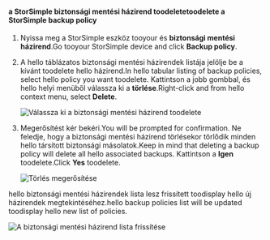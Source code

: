 
<!--author=alkohli last changed: 01/02/17-->

#### <a name="toodelete-a-storsimple-backup-policy"></a><span data-ttu-id="64ff3-101">a StorSimple biztonsági mentési házirend toodelete</span><span class="sxs-lookup"><span data-stu-id="64ff3-101">toodelete a StorSimple backup policy</span></span>

1. <span data-ttu-id="64ff3-102">Nyissa meg a StorSimple eszköz tooyour és **biztonsági mentési házirend**.</span><span class="sxs-lookup"><span data-stu-id="64ff3-102">Go tooyour StorSimple device and click **Backup policy**.</span></span>

2. <span data-ttu-id="64ff3-103">A hello táblázatos biztonsági mentési házirendek listája jelölje be a kívánt toodelete hello házirend.</span><span class="sxs-lookup"><span data-stu-id="64ff3-103">In hello tabular listing of backup policies, select hello policy you want toodelete.</span></span> <span data-ttu-id="64ff3-104">Kattintson a jobb gombbal, és hello helyi menüből válassza ki a **törlése**.</span><span class="sxs-lookup"><span data-stu-id="64ff3-104">Right-click and from hello context menu, select **Delete**.</span></span>

    ![Válassza ki a biztonsági mentési házirend toodelete](./media/storsimple-8000-delete-backup-policy/deletebupol1.png)

3. <span data-ttu-id="64ff3-106">Megerősítést kér bekéri.</span><span class="sxs-lookup"><span data-stu-id="64ff3-106">You will be prompted for confirmation.</span></span> <span data-ttu-id="64ff3-107">Ne feledje, hogy a biztonsági mentési házirend törlésekor törlődik minden hello társított biztonsági másolatok.</span><span class="sxs-lookup"><span data-stu-id="64ff3-107">Keep in mind that deleting a backup policy will delete all hello associated backups.</span></span> <span data-ttu-id="64ff3-108">Kattintson a **Igen** toodelete.</span><span class="sxs-lookup"><span data-stu-id="64ff3-108">Click **Yes** toodelete.</span></span>

    ![Törlés megerősítése](./media/storsimple-8000-delete-backup-policy/deletebupol2.png)

<span data-ttu-id="64ff3-110">hello biztonsági mentési házirendek lista lesz frissített toodisplay hello új házirendek megtekintéséhez.</span><span class="sxs-lookup"><span data-stu-id="64ff3-110">hello backup policies list will be updated toodisplay hello new list of policies.</span></span>

![A biztonsági mentési házirend lista frissítése](./media/storsimple-8000-delete-backup-policy/deletebupol5.png)